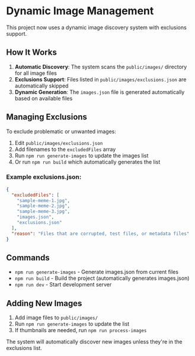 # Dynamic Image Management

This project now uses a dynamic image discovery system with exclusions support.

## How It Works

1. **Automatic Discovery**: The system scans the `public/images/` directory for all image files
2. **Exclusions Support**: Files listed in `public/images/exclusions.json` are automatically skipped
3. **Dynamic Generation**: The `images.json` file is generated automatically based on available files

## Managing Exclusions

To exclude problematic or unwanted images:

1. Edit `public/images/exclusions.json`
2. Add filenames to the `excludedFiles` array
3. Run `npm run generate-images` to update the images list
4. Or run `npm run build` which automatically generates the list

### Example exclusions.json:
```json
{
  "excludedFiles": [
    "sample-meme-1.jpg",
    "sample-meme-2.jpg", 
    "sample-meme-3.jpg",
    "images.json",
    "exclusions.json"
  ],
  "reason": "Files that are corrupted, test files, or metadata files"
}
```

## Commands

- `npm run generate-images` - Generate images.json from current files
- `npm run build` - Build the project (automatically generates images.json)
- `npm run dev` - Start development server

## Adding New Images

1. Add image files to `public/images/`
2. Run `npm run generate-images` to update the list
3. If thumbnails are needed, run `npm run process-images`

The system will automatically discover new images unless they're in the exclusions list.
